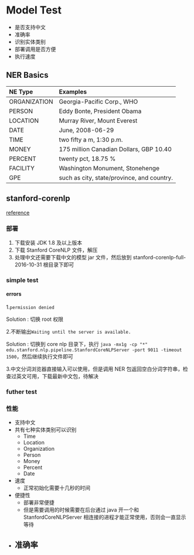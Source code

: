 # Model Test

- 是否支持中文
- 准确率
- 识别实体类别
- 部署调用是否方便
- 执行速度

## NER Basics

| NE Type | Examples |
| :------| :------ |
| ORGANIZATION | Georgia-Pacific Corp., WHO |
| PERSON | Eddy Bonte, President Obama |
| LOCATION | Murray River, Mount Everest |
| DATE | June, 2008-06-29 |
| TIME | two fifty a m, 1:30 p.m. |
| MONEY | 175 million Canadian Dollars, GBP 10.40 |
| PERCENT | twenty pct, 18.75 % |
| FACILITY | Washington Monument, Stonehenge |
| GPE | such as city, state/province, and country. |

## stanford-corenlp

[reference](https://github.com/Lynten/stanford-corenlp/blob/master)

### 部署

1. 下载安装 JDK 1.8 及以上版本
2. 下载 Stanford CoreNLP 文件，解压
3. 处理中文还需要下载中文的模型 jar 文件，然后放到 stanford-corenlp-full-2016-10-31 根目录下即可

### simple test

#### errors

1.`permission denied`

Solution : 切换 root 权限

2.不断输出`Waiting until the server is available.`

Solution : 切换到 core nlp 目录下，执行 `java -mx1g -cp "*" edu.stanford.nlp.pipeline.StanfordCoreNLPServer -port 9011 -timeout 1500`，然后继续执行文件即可

3.中文分词浏览器直接输入可以使用，但是调用 NER 包返回空白分词字符串，检查过英文可用，下载最新中文包，待解决

### futher test



### 性能

- 支持中文
- 共有七种实体类别可以识别
  - Time
  - Location
  - Organization
  - Person
  - Money
  - Percent
  - Date
- 速度
  - 正常初始化需要十几秒的时间
- 便捷性
  - 部署非常便捷
  - 但是需要调用的时候需要在后台通过 java 开一个和 StanfordCoreNLPServer 相连接的进程才能正常使用，否则会一直显示等待
- 准确率
  - 